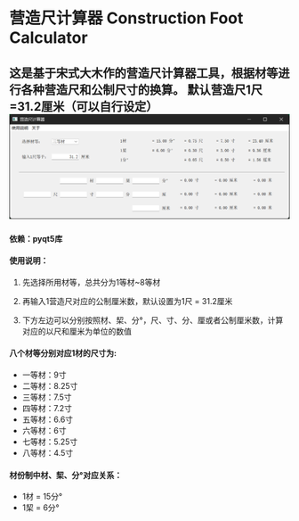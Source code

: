 # 营造尺计算器 Construction Foot Calculator
这是基于宋式大木作的营造尺计算器工具，根据材等进行各种营造尺和公制尺寸的换算。
默认营造尺1尺=31.2厘米（可以自行设定）
![营造尺计算器](营造尺计算器.png)
---
#### 依赖：pyqt5库

#### 使用说明：

1. 先选择所用材等，总共分为1等材~8等材

2. 再输入1营造尺对应的公制厘米数，默认设置为1尺 = 31.2厘米

3. 下方左边可以分别按照材、栔、分°，尺、寸、分、厘或者公制厘米数，计算对应的以尺和厘米为单位的数值

#### 八个材等分别对应1材的尺寸为:
- 一等材：9寸
- 二等材：8.25寸
- 三等材：7.5寸
- 四等材：7.2寸
- 五等材：6.6寸
- 六等材：6寸
- 七等材：5.25寸
- 八等材：4.5寸

#### 材份制中材、栔、分°对应关系：
- 1材 = 15分°
- 1栔 = 6分°
